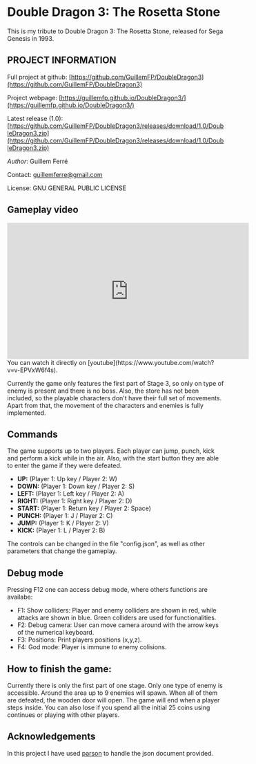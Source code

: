 # Double Dragon 3: The Rosetta Stone

This is my tribute to Double Dragon 3: The Rosetta Stone, released for Sega Genesis in 1993.

## PROJECT INFORMATION

Full project at github: [https://github.com/GuillemFP/DoubleDragon3](https://github.com/GuillemFP/DoubleDragon3) 

Project webpage: [https://guillemfp.github.io/DoubleDragon3/](https://guillemfp.github.io/DoubleDragon3/)  

Latest release (1.0): [https://github.com/GuillemFP/DoubleDragon3/releases/download/1.0/DoubleDragon3.zip](https://github.com/GuillemFP/DoubleDragon3/releases/download/1.0/DoubleDragon3.zip)  

*Author*: Guillem Ferré

Contact: guillemferre@gmail.com

License: GNU GENERAL PUBLIC LICENSE

## Gameplay video

<iframe width="560" height="315" src="https://www.youtube.com/embed/v-EPVxW6f4s" frameborder="0" allowfullscreen></iframe>
You can watch it directly on [youtube](https://www.youtube.com/watch?v=v-EPVxW6f4s).

Currently the game only features the first part of Stage 3, so only on type of enemy is present and there is no boss. Also, the store has not been included, so the playable characters don't have their full set of movements. Apart from that, the movement of the characters and enemies is fully implemented.

## Commands

The game supports up to two players. Each player can jump, punch, kick and perform a kick while in the air. Also, with the start button they are able to enter the game if they were defeated.

* **UP:** (Player 1: Up key / Player 2: W)
* **DOWN:** (Player 1: Down key / Player 2: S)
* **LEFT:** (Player 1: Left key / Player 2: A)
* **RIGHT:** (Player 1: Right key / Player 2: D)
* **START:** (Player 1: Return key / Player 2: Space)
* **PUNCH:** (Player 1: J / Player 2: C)
* **JUMP:** (Player 1: K / Player 2: V)
* **KICK:** (Player 1: L / Player 2: B)

The controls can be changed in the file "config.json", as well as other parameters that change the gameplay.

## Debug mode
Pressing F12 one can access debug mode, where others functions are availabe:

* F1: Show colliders: Player and enemy colliders are shown in red, while attacks are shown in blue. Green colliders are used for functionalities.
* F2: Debug camera: User can move camera around with the arrow keys of the numerical keyboard.
* F3: Positions: Print players positions (x,y,z).
* F4: God mode: Player is immune to enemy colisions.

## How to finish the game:

Currently there is only the first part of one stage. Only one type of enemy is accessible. Around the area up to 9 enemies will spawn. 
When all of them are defeated, the wooden door will open. The game will end when a player steps inside.
You can also lose if you spend all the initial 25 coins using continues or playing with other players.

## Acknowledgements

In this project I have used [parson](https://github.com/kgabis/parson) to handle the json document provided.
